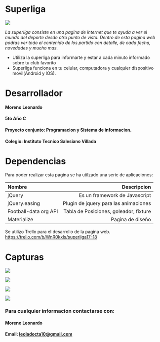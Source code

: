 
# Superliga

![](http://agenciadelacosta.com.ar/wp-content/uploads/2017/08/superliga.jpg)

_La superliga consiste en una pagina de internet que te ayuda a ver el mundo del deporte desde otro punto de vista. Dentro de esta pagina web podras ver todo el contenido de los partido con detalle, de cada fecha, novedades y mucho mas._ 

  -  Utiliza la superliga para informarte y estar a cada minuto informado sobre tu club favorito          
  - Superliga funciona en tu celular, computadora y cualquier dispositivo movil(Android y IOS).

# Desarrollador
#### Moreno Leonardo
#### 5to Año C
#### Proyecto conjunto: Programacion y Sistema de informacion.
#### Colegio: Instituto Tecnico Salesiano Villada

# Dependencias

Para poder realizar esta pagina se ha utilzado una serie de aplicaciones:

| Nombre                         |Descripcion |
| :-------                       | ------: |
| jQuery                         |Es un framework de Javascript       | 
| jQuery.easing                  |Plugin de jquery para las animaciones     | 
| Football-data org API          |Tabla de Posiciones, goleador, fixture       | 
| Materialize                    | Pagina de diseño     |  

Se utilizo Trello para el desarrollo de la pagina web. https://trello.com/b/WnR0kxIs/superliga17-18

# Capturas

![](https://firebasestorage.googleapis.com/v0/b/series19-4b694.appspot.com/o/Hola.png?alt=media&token=46788136-84aa-408f-9e12-d05a048f0a1f)

![](https://firebasestorage.googleapis.com/v0/b/series19-4b694.appspot.com/o/Hola2.png?alt=media&token=18468b18-cabf-4497-8dd0-974f36bab909)

![](https://firebasestorage.googleapis.com/v0/b/series19-4b694.appspot.com/o/Hola3.png?alt=media&token=c62e7308-f77d-49b3-9530-349bb8985f0f)

![](https://firebasestorage.googleapis.com/v0/b/series19-4b694.appspot.com/o/Hola4.png?alt=media&token=75da491c-2bcd-4c21-90f7-635f4739cc77)
### **Para cualquier informacion contactarse con:**
#### **Moreno Leonardo**
#### **Email: leoladocta10@gmail.com**